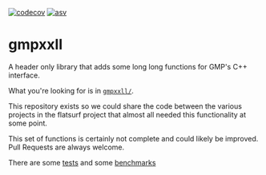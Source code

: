 [![codecov](https://codecov.io/gh/flatsurf/gmpxxll/branch/master/graph/badge.svg)](https://codecov.io/gh/flatsurf/gmpxxll)
[![asv](http://img.shields.io/badge/benchmarked%20by-asv-blue.svg?style=flat)](https://flatsurf.github.io/gmpxxll-asv/)

# gmpxxll

A header only library that adds some long long functions for GMP's C++ interface.

What you're looking for is in [`gmpxxll/`](./gmpxxll).

This repository exists so we could share the code between the various projects in the flatsurf project that almost all needed this functionality at some point.

This set of functions is certainly not complete and could likely be improved. Pull Requests are always welcome.

There are some [tests](./test) and some [benchmarks](./benchmark)
